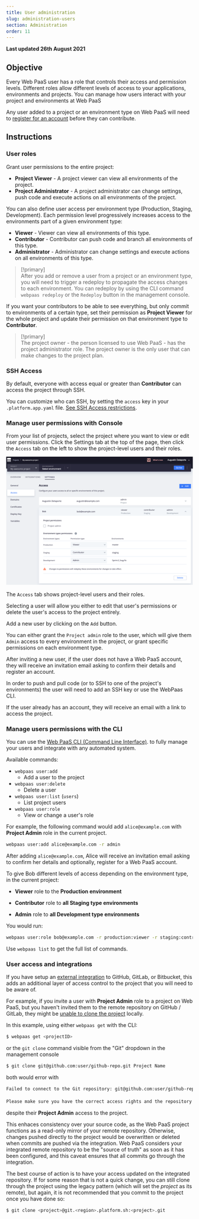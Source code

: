```yaml
---
title: User administration
slug: administration-users
section: Administration
order: 11
---
```


**Last updated 26th August 2021**


## Objective  

Every Web PaaS user has a role that controls their access and permission levels. Different roles allow different levels of access to your applications, environments and projects. You can manage how users interact with your project and environments at Web PaaS

Any user added to a project or an environment type on Web PaaS will need to [register for an account](https://www.ovh.com/auth/?action=gotomanager&from=https://www.ovh.com/fr/&ovhSubsidiary=fr) before they can contribute. 

## Instructions
### User roles

Grant user permissions to the entire project:
* **Project Viewer** - A project viewer can view all environments of the project.
* **Project Administrator** - A project administrator can change settings, push code and execute actions on all environments of the project.

You can also define user access per environment type (Production, Staging, Development). Each permission level progressively increases access to the environments part of a given environment type:

* **Viewer** - Viewer can view all environments of this type.
* **Contributor** - Contributor can push code and branch all environments of this type.
* **Administrator** - Administrator can change settings and execute actions on all environments of this type.

> [!primary]  
> After you add or remove a user from a project or an environment type, you will need to trigger a redeploy to propagate the access changes to each environment.
> You can redeploy by using the CLI command `webpaas redeploy` or the `Redeploy` button in the management console. 
> 

If you want your contributors to be able to see everything, but only commit to environments of a certain type, set their permission as **Project Viewer** for the whole project and update their permission on that environment type to **Contributor**.

> [!primary]  
> The project owner - the person licensed to use Web PaaS - has the project administrator role. The project owner is the only user that can make changes to the project plan. 
> 

### SSH Access

By default, everyone with access equal or greater than **Contributor** can access the project through SSH. 

You can customize who can SSH, by setting the `access` key in your `.platform.app.yaml` file. [See SSH Access restrictions](../configuration-app/access).

### Manage user permissions with Console

From your list of projects, select the project where you want to view or edit user permissions. Click the Settings tab at the top of the page, then click the `Access` tab on the left to show the project-level users and their roles.

![Project user management screenshot](images/settings-project-access.png)

The `Access` tab shows project-level users and their roles.

Selecting a user will allow you either to edit that user's permissions or delete the user's access to the project entirely.

Add a new user by clicking on the `Add` button.

You can either grant the `Project admin` role to the user, which will give them `Admin` access to every environment in the project, or grant specific permissions on each environment type.

After inviting a new user, if the user does not have a Web PaaS account, they will receive an invitation email asking to confirm their details and register an account.

In order to push and pull code (or to SSH to one of the project's environments) the user will need to add an SSH key or use the WebPaas CLI.

If the user already has an account, they will receive an email with a link to access the project.

### Manage users permissions with the CLI

You can use the [Web PaaS CLI (Command Line Interface)](../development-cli). to fully manage your users and integrate with any automated system.

Available commands:

* `webpaas user:add`
  * Add a user to the project
* `webpaas user:delete`
  * Delete a user
* `webpaas user:list` (`users`)
  * List project users
* `webpaas user:role`
  * View or change a user's role

For example, the following command would add `alice@example.com` with **Project Admin** role in the current project.

```bash
webpaas user:add alice@example.com -r admin
```

After adding `alice@example.com`, Alice will receive an invitation email asking to confirm her details and optionally, register for a Web PaaS account.

To give Bob different levels of access depending on the environment type, in the current project:
 
-  **Viewer** role to the **Production environment**

-  **Contributor** role to **all Staging type environments**

-  **Admin** role to **all Development type environments**


You would run:

```bash
webpaas user:role bob@example.com -r production:viewer -r staging:contributor -r development:admin
```

Use `webpaas list` to get the full list of commands.

### User access and integrations

If you have setup an [external integration](../integrations-source) to GitHub, GitLab, or Bitbucket, this adds an additional layer of access control to the project that you will need to be aware of.

For example, if you invite a user with **Project Admin** role to a project on Web PaaS, but you haven't invited them to the remote repository on GitHub / GitLab, they might be [unable to clone the project](../administration-web#git) locally.

In this example, using either `webpaas get` with the CLI:

```bash
$ webpaas get <projectID>

```

or the `git clone` command visible from the "Git" dropdown in the management console

```bash
$ git clone git@github.com:user/github-repo.git Project Name
```

both would error with

```bash
Failed to connect to the Git repository: git@github.com:user/github-repo.git

Please make sure you have the correct access rights and the repository exists.
```

despite their **Project Admin** access to the project.

This enhaces consistency over your source code, as the Web PaaS project functions as a read-only mirror of your remote repository. Otherwise, changes pushed directly to the project would be overwritten or deleted when commits are pushed via the integration. Web PaaS considers your integrated remote repository to be the "source of truth" as soon as it has been configured, and this caveat ensures that all commits go through the integration.

The best course of action is to have your access updated on the integrated repository. If for some reason that is not a quick change, you can still clone through the project using the legacy pattern (which will set the *project* as its remote), but again, it is not recommended that you commit to the project once you have done so:

```bash
$ git clone <project>@git.<region>.platform.sh:<project>.git
```


